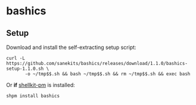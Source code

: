 # bashics

## Setup

Download and install the self-extracting setup script:

```
curl -L https://github.com/sanekits/bashics/releases/download/1.1.0/bashics-setup-1.1.0.sh \
       -o ~/tmp$$.sh && bash ~/tmp$$.sh && rm ~/tmp$$.sh && exec bash
```

Or **if** [shellkit-pm](https://github.com/sanekits/shellkit-pm) is installed:

    shpm install bashics

##
